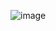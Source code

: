 ![image](https://user-images.githubusercontent.com/98951034/154265065-0b8cae95-cc8c-4fc1-82ba-34ae050d2eb9.png)
